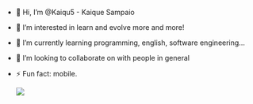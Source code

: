 - 👋 Hi, I’m @Kaiqu5 - Kaique Sampaio
- 👀 I’m interested in learn and evolve more and more!
- 🌱 I’m currently learning programming, english, software engineering...
- 💞️ I’m looking to collaborate on with people in general
- ⚡ Fun fact: mobile.
  
  <img src="https://img.shields.io/badge/JavaScript-239120?STYLW=for-the-badge&logo=javascript&logoColor-white">

<!---
Kaiqu5/Kaiqu5 is a ✨ special ✨ repository because its `README.md` (this file) appears on your GitHub profile.
You can click the Preview link to take a look at your changes.
--->
